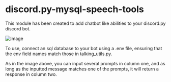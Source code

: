 # discord.py-mysql-speech-tools

This module has been created to add chatbot like abilities to your discord.py discord bot.

![image](https://github.com/evanpurl/discord.py-mysql-speech-tools/assets/19613096/b1616c97-f4a8-4efd-99d5-a66e2feb300b)

To use, connect an sql database to your bot using a .env file, ensuring that the env field names match those in talking_utils.py.

As in the image above, you can input several prompts in column one, and as long as the inputted message matches one of the prompts, it will return a response in column two.

